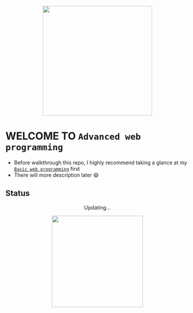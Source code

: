 <p align = "center">
  <img src = "https://upload.wikimedia.org/wikipedia/commons/thumb/d/d9/Node.js_logo.svg/1200px-Node.js_logo.svg.png" width = "300" height = "300"/>     
</p>


# WELCOME TO `Advanced web programming`
- Before walkthrough this repo, I highly recommend taking a glance at my [`Basic web programming`](https://github.com/NhutNguyen236/Web_Program_Application) first
- There will more description later :smile:

## Status
<p align = "center">
  Updating...
</p>  

<p align = "center">
  <img src="https://thumbs.gfycat.com/WindyHarmoniousGrouper-small.gif" width="250" height="250"/>
</p>
